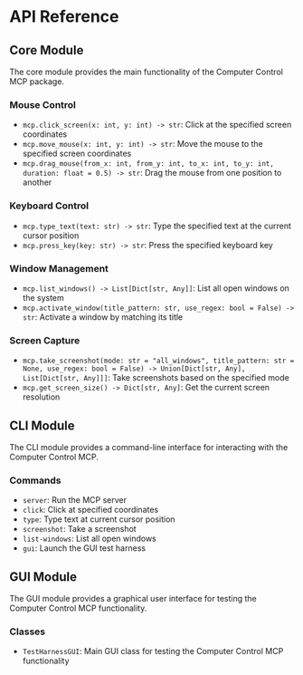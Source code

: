 # API Reference

## Core Module

The core module provides the main functionality of the Computer Control MCP package.

### Mouse Control

- `mcp.click_screen(x: int, y: int) -> str`: Click at the specified screen coordinates
- `mcp.move_mouse(x: int, y: int) -> str`: Move the mouse to the specified screen coordinates
- `mcp.drag_mouse(from_x: int, from_y: int, to_x: int, to_y: int, duration: float = 0.5) -> str`: Drag the mouse from one position to another

### Keyboard Control

- `mcp.type_text(text: str) -> str`: Type the specified text at the current cursor position
- `mcp.press_key(key: str) -> str`: Press the specified keyboard key

### Window Management

- `mcp.list_windows() -> List[Dict[str, Any]]`: List all open windows on the system
- `mcp.activate_window(title_pattern: str, use_regex: bool = False) -> str`: Activate a window by matching its title

### Screen Capture

- `mcp.take_screenshot(mode: str = "all_windows", title_pattern: str = None, use_regex: bool = False) -> Union[Dict[str, Any], List[Dict[str, Any]]]`: Take screenshots based on the specified mode
- `mcp.get_screen_size() -> Dict[str, Any]`: Get the current screen resolution

## CLI Module

The CLI module provides a command-line interface for interacting with the Computer Control MCP.

### Commands

- `server`: Run the MCP server
- `click`: Click at specified coordinates
- `type`: Type text at current cursor position
- `screenshot`: Take a screenshot
- `list-windows`: List all open windows
- `gui`: Launch the GUI test harness

## GUI Module

The GUI module provides a graphical user interface for testing the Computer Control MCP functionality.

### Classes

- `TestHarnessGUI`: Main GUI class for testing the Computer Control MCP functionality
